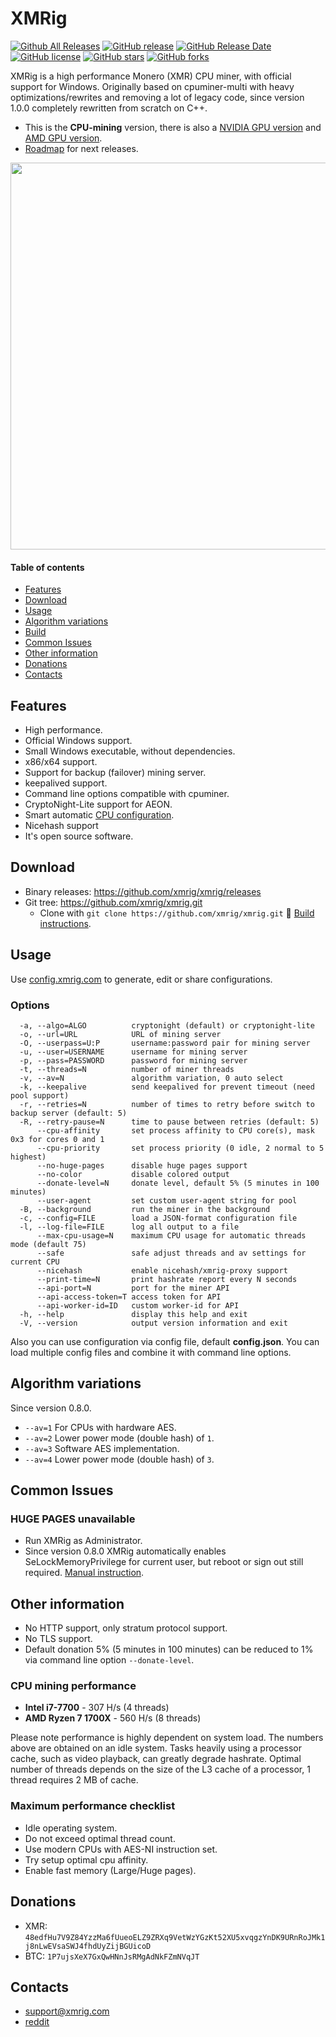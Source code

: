 # XMRig
[![Github All Releases](https://img.shields.io/github/downloads/xmrig/xmrig/total.svg)](https://github.com/xmrig/xmrig/releases)
[![GitHub release](https://img.shields.io/github/release/xmrig/xmrig/all.svg)](https://github.com/xmrig/xmrig/releases)
[![GitHub Release Date](https://img.shields.io/github/release-date-pre/xmrig/xmrig.svg)](https://github.com/xmrig/xmrig/releases)
[![GitHub license](https://img.shields.io/github/license/xmrig/xmrig.svg)](https://github.com/xmrig/xmrig/blob/master/LICENSE)
[![GitHub stars](https://img.shields.io/github/stars/xmrig/xmrig.svg)](https://github.com/xmrig/xmrig/stargazers)
[![GitHub forks](https://img.shields.io/github/forks/xmrig/xmrig.svg)](https://github.com/xmrig/xmrig/network)

XMRig is a high performance Monero (XMR) CPU miner, with official support for Windows.
Originally based on cpuminer-multi with heavy optimizations/rewrites and removing a lot of legacy code, since version 1.0.0 completely rewritten from scratch on C++.

* This is the **CPU-mining** version, there is also a [NVIDIA GPU version](https://github.com/xmrig/xmrig-nvidia) and [AMD GPU version]( https://github.com/xmrig/xmrig-amd).
* [Roadmap](https://github.com/xmrig/xmrig/issues/106) for next releases.

<img src="http://i.imgur.com/OKZRVDh.png" width="619" >

#### Table of contents
* [Features](#features)
* [Download](#download)
* [Usage](#usage)
* [Algorithm variations](#algorithm-variations)
* [Build](https://github.com/xmrig/xmrig/wiki/Build)
* [Common Issues](#common-issues)
* [Other information](#other-information)
* [Donations](#donations)
* [Contacts](#contacts)

## Features
* High performance.
* Official Windows support.
* Small Windows executable, without dependencies.
* x86/x64 support.
* Support for backup (failover) mining server.
* keepalived support.
* Command line options compatible with cpuminer.
* CryptoNight-Lite support for AEON.
* Smart automatic [CPU configuration](https://github.com/xmrig/xmrig/wiki/Threads).
* Nicehash support
* It's open source software.

## Download
* Binary releases: https://github.com/xmrig/xmrig/releases
* Git tree: https://github.com/xmrig/xmrig.git
  * Clone with `git clone https://github.com/xmrig/xmrig.git` :hammer: [Build instructions](https://github.com/xmrig/xmrig/wiki/Build).

## Usage
Use [config.xmrig.com](https://config.xmrig.com/xmrig) to generate, edit or share configurations.

### Options
```
  -a, --algo=ALGO          cryptonight (default) or cryptonight-lite
  -o, --url=URL            URL of mining server
  -O, --userpass=U:P       username:password pair for mining server
  -u, --user=USERNAME      username for mining server
  -p, --pass=PASSWORD      password for mining server
  -t, --threads=N          number of miner threads
  -v, --av=N               algorithm variation, 0 auto select
  -k, --keepalive          send keepalived for prevent timeout (need pool support)
  -r, --retries=N          number of times to retry before switch to backup server (default: 5)
  -R, --retry-pause=N      time to pause between retries (default: 5)
      --cpu-affinity       set process affinity to CPU core(s), mask 0x3 for cores 0 and 1
      --cpu-priority       set process priority (0 idle, 2 normal to 5 highest)
      --no-huge-pages      disable huge pages support
      --no-color           disable colored output
      --donate-level=N     donate level, default 5% (5 minutes in 100 minutes)
      --user-agent         set custom user-agent string for pool
  -B, --background         run the miner in the background
  -c, --config=FILE        load a JSON-format configuration file
  -l, --log-file=FILE      log all output to a file
      --max-cpu-usage=N    maximum CPU usage for automatic threads mode (default 75)
      --safe               safe adjust threads and av settings for current CPU
      --nicehash           enable nicehash/xmrig-proxy support
      --print-time=N       print hashrate report every N seconds
      --api-port=N         port for the miner API
      --api-access-token=T access token for API
      --api-worker-id=ID   custom worker-id for API
  -h, --help               display this help and exit
  -V, --version            output version information and exit
```

Also you can use configuration via config file, default **config.json**. You can load multiple config files and combine it with command line options.

## Algorithm variations
Since version 0.8.0.
* `--av=1` For CPUs with hardware AES.
* `--av=2` Lower power mode (double hash) of `1`.
* `--av=3` Software AES implementation.
* `--av=4` Lower power mode (double hash) of `3`.

## Common Issues
### HUGE PAGES unavailable
* Run XMRig as Administrator.
* Since version 0.8.0 XMRig automatically enables SeLockMemoryPrivilege for current user, but reboot or sign out still required. [Manual instruction](https://msdn.microsoft.com/en-gb/library/ms190730.aspx).

## Other information
* No HTTP support, only stratum protocol support.
* No TLS support.
* Default donation 5% (5 minutes in 100 minutes) can be reduced to 1% via command line option `--donate-level`.


### CPU mining performance
* **Intel i7-7700** - 307 H/s (4 threads)
* **AMD Ryzen 7 1700X** - 560 H/s (8 threads)

Please note performance is highly dependent on system load. The numbers above are obtained on an idle system. Tasks heavily using a processor cache, such as video playback, can greatly degrade hashrate. Optimal number of threads depends on the size of the L3 cache of a processor, 1 thread requires 2 MB of cache.

### Maximum performance checklist
* Idle operating system.
* Do not exceed optimal thread count.
* Use modern CPUs with AES-NI instruction set.
* Try setup optimal cpu affinity.
* Enable fast memory (Large/Huge pages).

## Donations
* XMR: `48edfHu7V9Z84YzzMa6fUueoELZ9ZRXq9VetWzYGzKt52XU5xvqgzYnDK9URnRoJMk1j8nLwEVsaSWJ4fhdUyZijBGUicoD`
* BTC: `1P7ujsXeX7GxQwHNnJsRMgAdNkFZmNVqJT`

## Contacts
* support@xmrig.com
* [reddit](https://www.reddit.com/user/XMRig/)
